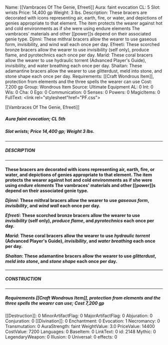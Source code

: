 Name: [[Vambraces Of The Genie, Efreeti]]
Aura: faint evocation
CL: 5
Slot: wrists
Price: 14,400 gp
Weight: 3 lbs.
Description: These bracers are decorated with icons representing air, earth, fire, or water, and depictions of genies appropriate to that element. The item protects the wearer against hot and cold environments as if she were using endure elements The vambraces' materials and other [[power]]s depend on their associated genie type. Djinni: These mithral bracers allow the wearer to use gaseous form, invisibility, and wind wall each once per day. Efreeti: These scorched bronze bracers allow the wearer to use invisibility (self only), produce flame, and pyrotechnics each once per day. Marid: These coral bracers allow the wearer to use hydraulic torrent (Advanced Player's Guide), invisibility, and water breathing each once per day. Shaitan: These adamantine bracers allow the wearer to use glitterdust, meld into stone, and stone shape each once per day.
Requirements: [[Craft Wondrous Item]], protection from elements and the three spells the wearer can use
Cost: 7,200 gp
Group: Wondrous Item
Source: Ultimate Equipment
AL: 0
Int: 0
Wis: 0
Cha: 0
Ego: 0
Communication: 0
Senses: 0
Powers: 0
MagicItems: 0
FullText: <link rel="stylesheet"href="PF.css"><div class="heading"><p class="alignleft">[[Vambraces Of The Genie, Efreeti]]</p><div style="clear: both;"></div></div><div><h5><b>Aura </b>faint evocation; <b>CL </b>5th</h5><h5><b>Slot </b>wrists; <b>Price </b>14,400 gp; <b>Weight </b>3 lbs.</h5></div><hr/><div><h5><b>DESCRIPTION</b></h5></div><hr/><div><h4><p>These bracers are decorated with icons representing air, earth, fire, or water, and depictions of genies appropriate to that element. The item protects the wearer against hot and cold environments as if she were using <i>endure elements</i> The vambraces' materials and other [[power]]s depend on their associated genie type. </p><p><i>Djinni</i>: These mithral bracers allow the wearer to use <i>gaseous form</i>, <i>invisibility</i>, and <i>wind wall</i> each once per day. </p><p><i>Efreeti</i>: These scorched bronze bracers allow the wearer to use <i>invisibility</i> (self only), <i>produce flame</i>, and <i>pyrotechnics</i> each once per day. </p><p><i>Marid</i>: These coral bracers allow the wearer to use <i>hydraulic torrent</i> (Advanced Player's Guide), <i>invisibility</i>, and <i>water breathing</i> each once per day. </p><p><i>Shaitan</i>: These adamantine bracers allow the wearer to use <i>glitterdust</i>, <i>meld into stone</i>, and <i>stone shape</i> each once per day.</p></h4></div><hr/><div><h5><b>CONSTRUCTION</b></h5></div><hr/><div><h5><b>Requirements </b>[[Craft Wondrous Item]], <i>protection from elements</i> and the three spells the wearer can use; <b>Cost </b>7,200 gp</h5></div>
[[Destruction]]: 0
MinorArtifactFlag: 0
MajorArtifactFlag: 0
Abjuration: 0
Conjuration: 0
[[Divination]]: 0
Enchantment: 0
Evocation: 1
Necromancy: 0
Transmutation: 0
AuraStrength: faint
WeightValue: 3.0
PriceValue: 14400
CostValue: 7200
Languages: 0
BaseItem: 0
LinkText: 0
id: 2148
Mythic: 0
LegendaryWeapon: 0
Illusion: 0
Universal: 0
effects: 0

